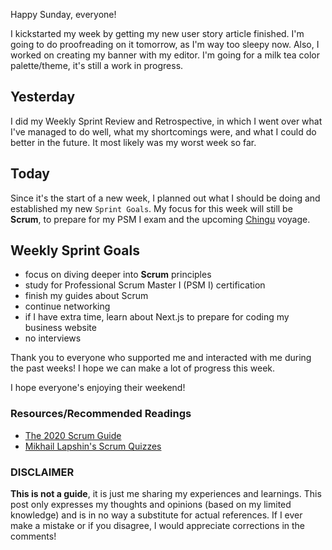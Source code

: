Happy Sunday, everyone!

I kickstarted my week by getting my new user story article finished. I'm going to do proofreading on it tomorrow, as I'm way too sleepy now. Also, I worked on creating my banner with my editor. I'm going for a milk tea color palette/theme, it's still a work in progress.

## Yesterday

I did my Weekly Sprint Review and Retrospective, in which I went over what I've managed to do well, what my shortcomings were, and what I could do better in the future. It most likely was my worst week so far.

## Today

Since it's the start of a new week, I planned out what I should be doing and established my new `Sprint Goals`. My focus for this week will still be **Scrum**, to prepare for my PSM I exam and the upcoming [Chingu](https://chingu.io/) voyage.

## Weekly Sprint Goals

- focus on diving deeper into **Scrum** principles
- study for Professional Scrum Master I (PSM I) certification
- finish my guides about Scrum
- continue networking
- if I have extra time, learn about Next.js to prepare for coding my business website
- no interviews

Thank you to everyone who supported me and interacted with me during the past weeks! I hope we can make a lot of progress this week.

I hope everyone's enjoying their weekend!

### Resources/Recommended Readings

- [The 2020 Scrum Guide](https://scrumguides.org/scrum-guide.html)
- [Mikhail Lapshin's Scrum Quizzes](https://mlapshin.com/index.php/scrum-quizzes/)

### DISCLAIMER

**This is not a guide**, it is just me sharing my experiences and learnings. This post only expresses my thoughts and opinions (based on my limited knowledge) and is in no way a substitute for actual references. If I ever make a mistake or if you disagree, I would appreciate corrections in the comments!
